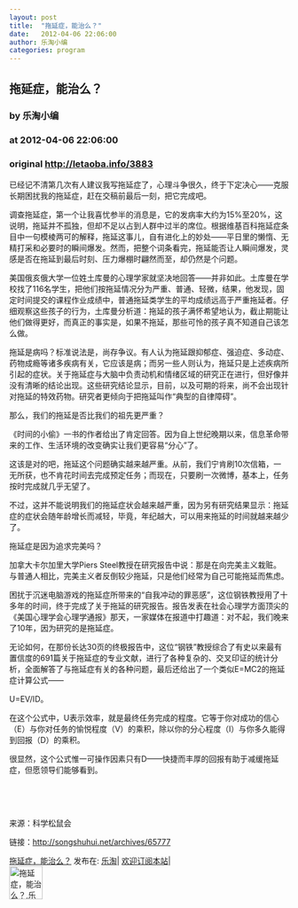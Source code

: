 ```yaml
---
layout: post
title:  "拖延症，能治么？"
date:   2012-04-06 22:06:00
author: 乐淘小编
categories: program
---
```


## 拖延症，能治么？
### by 乐淘小编
### at 2012-04-06 22:06:00
### original <http://letaoba.info/3883>

<p><a>已经记不清第几次有人建议我写拖延症了，心理斗争很久，终于下定决心——克服长期困扰我的拖延症，赶在交稿前最后一刻，把它完成吧。</a></p>
<p>调查拖延症，第一个让我喜忧参半的消息是，它的发病率大约为15%至20%，这说明，拖延并不孤独，但却不足以占到人群中过半的席位。根据维基百科拖延症条目中一句模棱两可的解释，拖延这事儿，自有进化上的妙处——平日里的懒惰、无精打采和必要时的瞬间爆发。然而，把整个词条看完，拖延能否让人瞬间爆发，灵感是否在拖延到最后时刻、压力爆棚时翩然而至，却仍然是个问题。</p>
<p>美国俄亥俄大学一位姓土库曼的心理学家就坚决地回答——并非如此。土库曼在学校找了116名学生，把他们按拖延情况分为严重、普通、轻微，结果，他发现，固定时间提交的课程作业成绩中，普通拖延类学生的平均成绩远高于严重拖延者。仔细观察这些孩子的行为，土库曼分析道：拖延的孩子满怀希望地认为，截止期能让他们做得更好，而真正的事实是，如果不拖延，那些可怜的孩子真不知道自己该怎么做。</p>
<p>拖延是病吗？标准说法是，尚存争议。有人认为拖延跟抑郁症、强迫症、多动症、药物成瘾等诸多疾病有关，它应该是病；而另一些人则认为，拖延只是上述疾病所引起的症状。关于拖延症与大脑中负责动机和情绪区域的研究正在进行，但好像并没有清晰的结论出现。这些研究结论显示，目前，以及可期的将来，尚不会出现针对拖延的特效药物。研究者更倾向于把拖延叫作“典型的自律障碍”。</p>
<p>那么，我们的拖延是否比我们的祖先更严重？</p>
<p>《时间的小偷》一书的作者给出了肯定回答。因为自上世纪晚期以来，信息革命带来的工作、生活环境的改变确实让我们更容易“分心”了。</p>
<p>这该是对的吧，拖延这个问题确实越来越严重。从前，我们宁肯刷10次信箱，一无所获，也不肯花时间去完成预定任务；而现在，只要刷一次微博，基本上，任务按时完成就几乎无望了。</p>
<p>不过，这并不能说明我们的拖延症状会越来越严重，因为另有研究结果显示：拖延症的症状会随年龄增长而减轻，毕竟，年纪越大，可以用来拖延的时间就越来越少了。</p>
<p>拖延症是因为追求完美吗？</p>
<p>加拿大卡尔加里大学Piers Steel教授在研究报告中说：那是在向完美主义栽赃。与普通人相比，完美主义者反倒较少拖延，只是他们经常为自己可能拖延而焦虑。</p>
<p>困扰于沉迷电脑游戏的拖延症所带来的“自我冲动的罪恶感”，这位钢铁教授用了十多年的时间，终于完成了关于拖延的研究报告。报告发表在社会心理学方面顶尖的《美国心理学会心理学通报》那天，一家媒体在报道中打趣道：对不起，我们晚来了10年，因为研究的是拖延症。</p>
<p>无论如何，在那份长达30页的终极报告中，这位“钢铁”教授综合了有史以来最有置信度的691篇关于拖延症的专业文献，进行了各种复杂的、交叉印证的统计分析，全面解答了与拖延症有关的各种问题，最后还给出了一个类似E=MC2的拖延症计算公式——</p>
<p>U=EV/ID。</p>
<p>在这个公式中，U表示效率，就是最终任务完成的程度。它等于你对成功的信心（E）与你对任务的愉悦程度（V）的乘积，除以你的分心程度（I）与你多久能得到回报（D）的乘积。</p>
<p>很显然，这个公式惟一可操作因素只有D——快捷而丰厚的回报有助于减缓拖延症，但愿领导们能够看到。</p>
<p> </p>
<p> </p>
<p>来源：科学松鼠会</p>
<p>链接：<a href="http://songshuhui.net/archives/65777">http://songshuhui.net/archives/65777</a></p>
<p><a href="http://letaoba.info/3883">拖延症，能治么？</a> 发布在: <a href="http://letaoba.info">乐淘</a>| <a href="http://letaoba.info/feed">欢迎订阅本站</a>|
<br>
<a href="http://www.taobao.com/go/chn/tbk_channel/jkwt.php?pid=mm_14340546_2405588_9605426&amp;eventid=102405"><img src="http://images.letaoba.info//2012/02/QQ%E6%88%AA%E5%9B%BE20120209103325-e1329061108901.png" alt="拖延症，能治么？,乐淘,letao" title="拖延症，能治么？|来自乐淘" height="60px"></a></p>
<img src="http://feeds.feedburner.com/~r/blogspot/CRBRG/~4/uAoA3gQ8VTw" height="1" width="1">